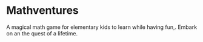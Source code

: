 # Mathventures
A magical math game for elementary kids to learn while having fun,. Embark on an the quest of a lifetime.
